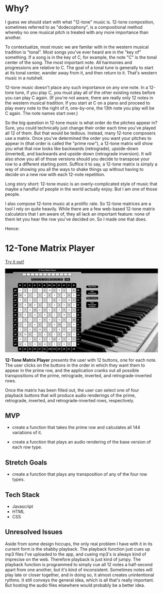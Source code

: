 # **Why?**

I guess we should start with what "12-tone" music is. 12-tone composition, sometimes referred to as "dodecophony", is a compositional method whereby no one musical pitch is treated with any more importance than another.

To contextualize, most music we are familar with in the western musical tradition is "tonal". Most songs you've ever heard are in the "key of" something. If a song is in the key of C, for example, the note "C" is the tonal center of the song. The most important note. All harmonies and progressions are relative to C. The goal of a tonal tune is generally to start at its tonal center, wander away from it, and then return to it. That's western music in a nutshell.

12-tone music doesn't place any such importance on any one note. In a 12-tone tune, if you play C, you must play all of the other existing notes before you can play C again. (If you're not aware, there are really only 12 notes in the western musical tradition. If you start at C on a piano and proceed to play every note to the right of it, one-by-one, the 13th note you play will be C again. The note names start over.)

So the big question in 12-tone music is what order do the pitches appear in? Sure, you could technically just change their order each time you've played all 12 of them. But that would be tedious. Instead, many 12-tone composers use a matrix. Once you've determined the order you want your pitches to appear in (that order is called the "prime row"), a 12-tone matrix will show you what that row looks like backwards (retrograde), upside-down (inverted), and backwards and upside-down (retrograde inversion). It will also show you all of those versions should you decide to transpose your row to a different starting point. Suffice it to say, a 12-tone matrix is simply a way of showing you all the ways to shake things up without having to decide on a new row with each 12-note repetition. 

Long story short: 12-tone music is an overly-complicated style of music that maybe a handful of people in the world actually enjoy. But I am one of those people. 

I also compose 12-tone music at a prolific rate. So 12-tone matrices are a tool I rely on quite heavily. While there are a few web-based 12-tone matrix calculators that I am aware of, they all lack an important feature: none of them let you hear the row you've decided on. So I made one that does.

Hence:

# **12-Tone Matrix Player**

[Try it out!](https://blake-d.github.io/12-tone-matrix-player/)

![Screenshot](matrix_screenshot.png)

**12-Tone Matrix Player** presents the user with 12 buttons, one for each note. The user clicks on the buttons in the order in which they want them to appear in the prime row, and the application cranks out all possible transpositions of the prime, retrograde, inverted, and retrograde-inverted rows.

Once the matrix has been filled out, the user can select one of four playback buttons that will produce audio renderings of the prime, retrograde, inverted, and retrograde-inverted rows, respectively.

## **MVP**
- create a function that takes the prime row and calculates all 144 variations of it.

- create a function that plays an audio rendering of the base version of each row type. 

## **Stretch Goals**

- create a function that plays any transposition of any of the four row types.

## **Tech Stack**

- Javascript
- HTML
- CSS

## **Unresolved Issues**

Aside from some design hiccups, the only real problem I have with it in its current form is the shabby playback. The playback function just cues up mp3 files I've uploaded to the app, and cueing mp3's is always kind of imprecise on the web. Therefore playback is just kind of jumpy. The playback function is programmed to simply cue all 12 notes a half-second apart from one another, but it's kind of inconsistent. Sometimes notes will play late or closer together, and in doing so, it almost creates unintentional rythms. It still conveys the general idea, which is all that's really important. But hosting the audio files elsewhere would probably be a better idea.

